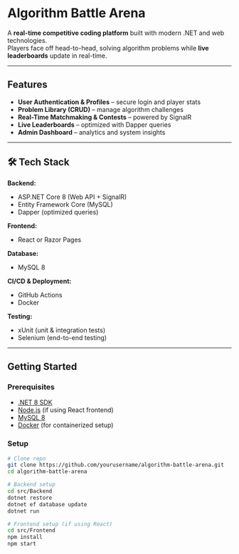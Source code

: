 # Algorithm Battle Arena 

A **real-time competitive coding platform** built with modern .NET and web technologies.  
Players face off head-to-head, solving algorithm problems while **live leaderboards** update in real-time.  

---

##  Features  

-  **User Authentication & Profiles** – secure login and player stats  
-  **Problem Library (CRUD)** – manage algorithm challenges  
-  **Real-Time Matchmaking & Contests** – powered by SignalR  
-  **Live Leaderboards** – optimized with Dapper queries  
-  **Admin Dashboard** – analytics and system insights  

---

## 🛠 Tech Stack  

**Backend:**  
- ASP.NET Core 8 (Web API + SignalR)  
- Entity Framework Core (MySQL)  
- Dapper (optimized queries)  

**Frontend:**  
- React or Razor Pages  

**Database:**  
- MySQL 8  

**CI/CD & Deployment:**  
- GitHub Actions  
- Docker  

**Testing:**  
- xUnit (unit & integration tests)  
- Selenium (end-to-end testing)  

---

##  Getting Started  

### Prerequisites  
- [.NET 8 SDK](https://dotnet.microsoft.com/)  
- [Node.js](https://nodejs.org/) (if using React frontend)  
- [MySQL 8](https://dev.mysql.com/)  
- [Docker](https://www.docker.com/) (for containerized setup)  

### Setup  

```bash
# Clone repo
git clone https://github.com/yourusername/algorithm-battle-arena.git
cd algorithm-battle-arena

# Backend setup
cd src/Backend
dotnet restore
dotnet ef database update
dotnet run

# Frontend setup (if using React)
cd src/Frontend
npm install
npm start
